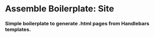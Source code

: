 # Assemble Boilerplate: Site

### Simple boilerplate to generate .html pages from Handlebars templates. 